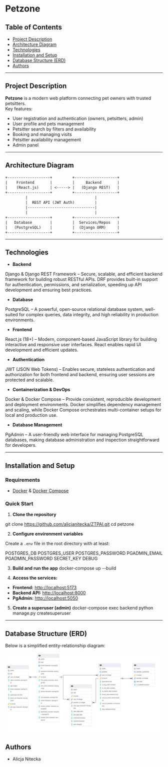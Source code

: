 # Petzone

## Table of Contents

- [Project Description](#project-description)
- [Architecture Diagram](#architecture-diagram)
- [Technologies](#technologies)
- [Installation and Setup](#installation-and-setup)
- [Database Structure (ERD)](#database-structure-erd)
- [Authors](#authors)

---

## Project Description

**Petzone** is a modern web platform connecting pet owners with trusted petsitters.  
Key features:
- User registration and authentication (owners, petsitters, admin)
- User profile and pets management
- Petsitter search by filters and availability
- Booking and managing visits
- Petsitter availability management
- Admin panel 

---

## Architecture Diagram

```
+-------------------+         +-------------------+
|    Frontend       |         |     Backend       |
|    (React.js)     | <-----> |   (Django REST)   |
+-------------------+         +-------------------+
         |                              |
         |  REST API (JWT Auth)         |
         |------------------------------|
         |                              |
+-------------------+         +-------------------+
|   Database        |         |  Services/Repos   |
|   (PostgreSQL)    |         |  (Django ORM)     |
+-------------------+         +-------------------+
```

---

## Technologies


- **Backend**
  
Django & Django REST Framework – Secure, scalable, and efficient backend framework for building robust RESTful APIs. DRF provides built-in support for authentication, permissions, and serialization, speeding up API development and ensuring best practices.

- **Database**
  
PostgreSQL – A powerful, open-source relational database system, well-suited for complex queries, data integrity, and high reliability in production environments.

- **Frontend**
  
React.js (18+) – Modern, component-based JavaScript library for building interactive and responsive user interfaces. React enables rapid UI development and efficient updates.

- **Authentication**
  
JWT (JSON Web Tokens) – Enables secure, stateless authentication and authorization for both frontend and backend, ensuring user sessions are protected and scalable.

- **Containerization & DevOps**
  
Docker & Docker Compose – Provide consistent, reproducible development and deployment environments. Docker simplifies dependency management and scaling, while Docker Compose orchestrates multi-container setups for local and production use.

- **Database Management**
  
PgAdmin – A user-friendly web interface for managing PostgreSQL databases, making database administration and inspection straightforward for developers.

---

## Installation and Setup

### Requirements

- [Docker](https://www.docker.com/) & [Docker Compose](https://docs.docker.com/compose/)

### Quick Start

1. **Clone the repository**

git clone https://github.com/alicjanitecka/ZTPAI.git
cd petzone

2. **Configure environment variables**

Create a `.env` file in the root directory with at least:

POSTGRES_DB
POSTGRES_USER
POSTGRES_PASSWORD
PGADMIN_EMAIL
PGADMIN_PASSWORD
SECRET_KEY
DEBUG

3. **Build and run the app**
   docker-compose up --build

4. **Access the services:**
- **Frontend:** [http://localhost:5173](http://localhost:5173)
- **Backend API:** [http://localhost:8000](http://localhost:8000)
- **PgAdmin:** [http://localhost:5050](http://localhost:5050)

5. **Create a superuser (admin)**
   docker-compose exec backend python manage.py createsuperuser

---

## Database Structure (ERD)

Below is a simplified entity-relationship diagram:

![Architecture Diagram](petsitters.pgerd.png)

## Authors

- Alicja Nitecka
